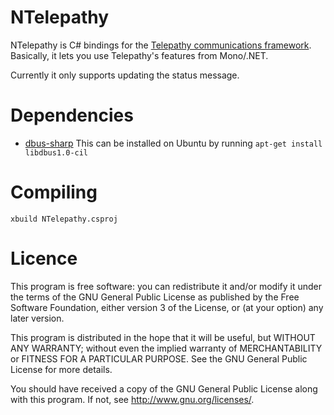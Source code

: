 NTelepathy
==========
NTelepathy is C# bindings for the [Telepathy communications framework](http://telepathy.freedesktop.org/).
Basically, it lets you use Telepathy's features from Mono/.NET. 

Currently it only supports updating the status message.

Dependencies
============
 - [dbus-sharp](http://mono.github.com/dbus-sharp/)
   This can be installed on Ubuntu by running `apt-get install libdbus1.0-cil`
   
Compiling
=========

    xbuild NTelepathy.csproj

Licence
=======
This program is free software: you can redistribute it and/or modify
it under the terms of the GNU General Public License as published by
the Free Software Foundation, either version 3 of the License, or
(at your option) any later version.

This program is distributed in the hope that it will be useful,
but WITHOUT ANY WARRANTY; without even the implied warranty of
MERCHANTABILITY or FITNESS FOR A PARTICULAR PURPOSE.  See the
GNU General Public License for more details.

You should have received a copy of the GNU General Public License
along with this program.  If not, see <http://www.gnu.org/licenses/>.
